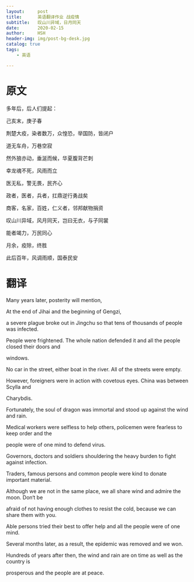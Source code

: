 ```yaml
---
layout:     post
title:      英语翻译作业 战疫情
subtitle:   叹山川异域，日月同天
date:       2020-02-15
author:     HSH
header-img: img/post-bg-desk.jpg
catalog: true
tags:
    - 英语

---
```


# 原文

多年后，后人们提起：

己亥末，庚子春

荆楚大疫，染者数万，众惶恐，举国防，皆闭户

 道无车舟，万巷空寂

然外狼亦动，垂涎而候，华夏腹背芒刺

幸龙魂不死，风雨而立

医无私，警无畏，民齐心

政者，医者，兵者，扛鼎逆行勇战矣

商客，名家，百姓，仁义者，邻邦献物捐资

叹山川异域，风月同天，岂曰无衣，与子同裳

能者竭力，万民同心

月余，疫除，终胜

此后百年，风调雨顺，国泰民安

# 翻译

Many years later, posterity will mention,

At the end of Jihai and the beginning of Gengzi,

a severe plague broke out in Jingchu so that tens of thousands of people was infected.

People were frightened. The whole nation defended it and all the people closed their doors and

windows.

No car in the street, either boat in the river. All of the streets were empty.

However, foreigners were in action with covetous  eyes. China was between Scylla and

Charybdis.

Fortunately, the soul of dragon was immortal and stood up against the wind and rain.

Medical workers were selfless to help others, policemen were fearless to keep order and the

people were of one mind to defend virus.

Governors, doctors and soldiers shouldering the heavy burden to fight against infection.

Traders, famous persons and common people were kind to donate important material.

Although we are not in the same place, we all share wind and admire the moon. Don‘t be

afraid of not having enough clothes to resist the cold, because we can share them with you.

Able persons tried their best to offer help and all the people were of one mind.

Several months later, as a result, the epidemic was removed and we won.

Hundreds of years after then, the wind and rain are on time as well as  the country is

prosperous and the people are at peace.
